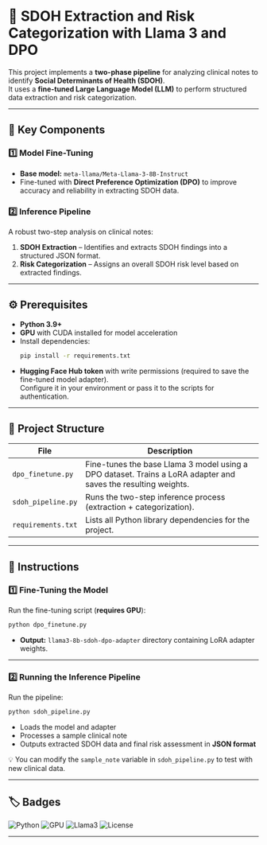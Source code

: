# 🏥 SDOH Extraction and Risk Categorization with Llama 3 and DPO

This project implements a **two-phase pipeline** for analyzing clinical notes to identify **Social Determinants of Health (SDOH)**.  
It uses a **fine-tuned Large Language Model (LLM)** to perform structured data extraction and risk categorization.

---

## 📌 Key Components

### 1️⃣ Model Fine-Tuning
- **Base model:** `meta-llama/Meta-Llama-3-8B-Instruct`
- Fine-tuned with **Direct Preference Optimization (DPO)** to improve accuracy and reliability in extracting SDOH data.

### 2️⃣ Inference Pipeline
A robust two-step analysis on clinical notes:
1. **SDOH Extraction** – Identifies and extracts SDOH findings into a structured JSON format.  
2. **Risk Categorization** – Assigns an overall SDOH risk level based on extracted findings.

---

## ⚙️ Prerequisites

- **Python 3.9+**
- **GPU** with CUDA installed for model acceleration
- Install dependencies:  
  ```bash
  pip install -r requirements.txt
  ```
- **Hugging Face Hub token** with write permissions (required to save the fine-tuned model adapter).  
  Configure it in your environment or pass it to the scripts for authentication.

---

## 📂 Project Structure

| File | Description |
|------|-------------|
| `dpo_finetune.py` | Fine-tunes the base Llama 3 model using a DPO dataset. Trains a LoRA adapter and saves the resulting weights. |
| `sdoh_pipeline.py` | Runs the two-step inference process (extraction + categorization). |
| `requirements.txt` | Lists all Python library dependencies for the project. |

---

## 🚀 Instructions

### 1️⃣ Fine-Tuning the Model
Run the fine-tuning script (**requires GPU**):
```bash
python dpo_finetune.py
```
- **Output:** `llama3-8b-sdoh-dpo-adapter` directory containing LoRA adapter weights.

---

### 2️⃣ Running the Inference Pipeline
Run the pipeline:
```bash
python sdoh_pipeline.py
```
- Loads the model and adapter  
- Processes a sample clinical note  
- Outputs extracted SDOH data and final risk assessment in **JSON format**  

💡 You can modify the `sample_note` variable in `sdoh_pipeline.py` to test with new clinical data.

---

## 🏷️ Badges

![Python](https://img.shields.io/badge/Python-3.9%2B-blue)
![GPU](https://img.shields.io/badge/Requires-GPU-green)
![Llama3](https://img.shields.io/badge/Model-Llama%203-orange)
![License](https://img.shields.io/badge/License-MIT-lightgrey)

---
  

